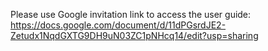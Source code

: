Please use Google invitation link to access the user guide:
https://docs.google.com/document/d/11dPGsrdJE2-Zetudx1NqdGXTG9DH9uN03ZC1pNHcq14/edit?usp=sharing
